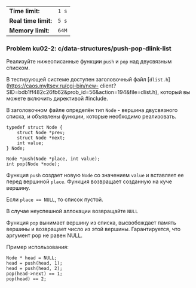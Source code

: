 |                      |       |
|----------------------|-------|
| **Time limit:**      | `1 s` |
| **Real time limit:** | `5 s` |
| **Memory limit:**    | `64M` |


### Problem ku02-2: c/data-structures/push-pop-dlink-list

Реализуйте нижеописанные функции `push` и `pop` над двусвязным списком.

В тестирующей системе доступен заголовочный файл [`dlist.h`](https://caos.myltsev.ru/cgi-bin/new-
client?SID=bdb1ff482c26fb62&prob_id=56&action=194&file=dlist.h), который вы можете включить
директивой #include.

В заголовочном файле определён тип `Node` \- вершина двусвязного списка, и объявлены функции,
которые необходимо реализовать.

    
    
    typedef struct Node {
        struct Node *prev;
        struct Node *next;
        int value;
    } Node;
    
    Node *push(Node *place, int value);
    int pop(Node *node);

Функция `push` создает новую `Node` со значением `value` и вставляет ее перед вершиной `place`.
Функция возвращает созданную на куче вершину.

Если `place == NULL`, то список пустой.

В случае неуспешной аллокации возвращайте `NULL`

Функция `pop` вынимает вершину из списка, высвобождает память вершины и возвращает число из этой
вершины. Гарантируется, что аргумент pop не равен NULL.

Пример использования:

    
    
    Node * head = NULL;
    head = push(head, 1);
    head = push(head, 2);
    pop(head->next) == 1;
    pop(head) == 2;

